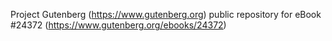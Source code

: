 Project Gutenberg (https://www.gutenberg.org) public repository for eBook #24372 (https://www.gutenberg.org/ebooks/24372)
